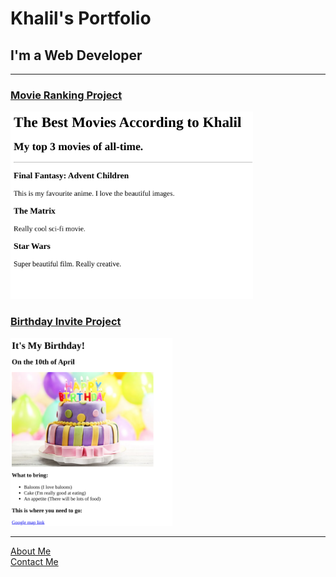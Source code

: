 <!DOCTYPE html>
<html lang="en">

<head>
  <meta charset="UTF-8">
</head>

<body>
  <h1>Khalil's Portfolio</h1>
  <h2>I'm a Web Developer</h2>
  <hr />
  <h3><a href="./movie-ranking.html">Movie Ranking Project</a></h3>
  <img src="./Khalil's images/movie-ranking.png" height="300" alt="movie ranking project preview"/>
  <h3><a href="./birthday-invite.html">Birthday Invite Project</a></h3>
  <img src="./Khalil's images/birthday-invite.png" height="300" alt="birthday invite project preview"/>
  <hr />
  <a href="./about.html">About Me</a>
  <br/>
  <a href="./contact.html">Contact Me</a>
</body>

</html>
